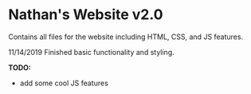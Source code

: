# Nathan's Website v2.0
Contains all files for the website including HTML, CSS, and JS features.

11/14/2019 Finished basic functionality and styling.

**TODO:**
- add some cool JS features
